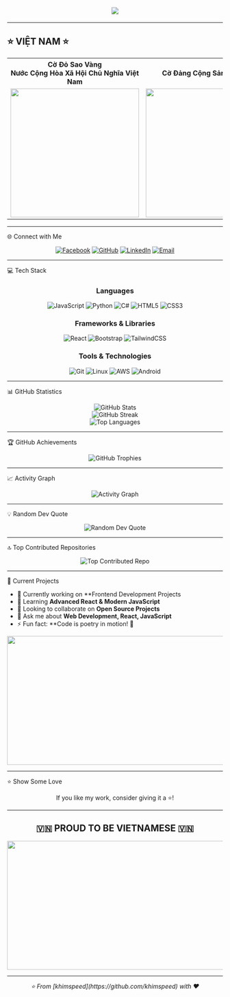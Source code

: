 <h1 align="center">
  <img src="https://readme-typing-svg.herokuapp.com/?font=Righteous&size=35&center=true&vCenter=true&width=500&height=70&duration=4000&lines=Hi+There!+👋;+I'm+Khiêm+Speed!;" />
</h1>

---
  <h2>⭐ VIỆT NAM ⭐</h2>
</div>

<table>
  <tr>
    <th>Cờ Đỏ Sao Vàng<br>Nước Cộng Hòa Xã Hội Chủ Nghĩa Việt Nam</th>
    <th>Cờ Đảng Cộng Sản Việt Nam</th>
    <th>Cờ Mặt Trận Dân Tộc Giải Phóng<br>Miền Nam Việt Nam</th>
  </tr>
  <tr>
    <td align="center"><img width="300" src="https://github.com/user-attachments/assets/aba45406-3069-47fe-bda6-2653dde1e423" /></td>
    <td align="center"><img width="300" src="https://github.com/user-attachments/assets/d5bb0dcc-c45f-4bed-9927-dd01543255d9" /></td>
    <td align="center"><img width="300" src="https://github.com/user-attachments/assets/f6e6e1da-5592-447d-9de7-bdbde8e38303" /></td>
  </tr>
</table>

---

🌐 Connect with Me

<div align="center">
  
[![Facebook](https://img.shields.io/badge/Facebook-%231877F2.svg?logo=Facebook&logoColor=white)](https://www.facebook.com/giakhiemuytins1tg)
[![GitHub](https://img.shields.io/badge/GitHub-%23121011.svg?logo=github&logoColor=white)](https://github.com/khimspeed)
[![LinkedIn](https://img.shields.io/badge/LinkedIn-%230077B5.svg?logo=linkedin&logoColor=white)](#)
[![Email](https://img.shields.io/badge/Email-D14836?logo=gmail&logoColor=white)](https:ww.gmail.com/phamgiakhiem1710206@gmail.com)

</div>

---

 💻 Tech Stack

<div align="center">

### Languages
![JavaScript](https://img.shields.io/badge/javascript-%23323330.svg?style=for-the-badge&logo=javascript&logoColor=%23F7DF1E)
![Python](https://img.shields.io/badge/python-3670A0?style=for-the-badge&logo=python&logoColor=ffdd54)
![C#](https://img.shields.io/badge/c%23-%23239120.svg?style=for-the-badge&logo=c-sharp&logoColor=white)
![HTML5](https://img.shields.io/badge/html5-%23E34F26.svg?style=for-the-badge&logo=html5&logoColor=white)
![CSS3](https://img.shields.io/badge/css3-%231572B6.svg?style=for-the-badge&logo=css3&logoColor=white)

### Frameworks & Libraries
![React](https://img.shields.io/badge/react-%2320232a.svg?style=for-the-badge&logo=react&logoColor=%2361DAFB)
![Bootstrap](https://img.shields.io/badge/bootstrap-%23563D7C.svg?style=for-the-badge&logo=bootstrap&logoColor=white)
![TailwindCSS](https://img.shields.io/badge/tailwindcss-%2338B2AC.svg?style=for-the-badge&logo=tailwind-css&logoColor=white)

### Tools & Technologies
![Git](https://img.shields.io/badge/git-%23F05033.svg?style=for-the-badge&logo=git&logoColor=white)
![Linux](https://img.shields.io/badge/Linux-FCC624?style=for-the-badge&logo=linux&logoColor=black)
![AWS](https://img.shields.io/badge/AWS-%23FF9900.svg?style=for-the-badge&logo=amazon-aws&logoColor=white)
![Android](https://img.shields.io/badge/Android-3DDC84?style=for-the-badge&logo=android&logoColor=white)

</div>

---

 📊 GitHub Statistics

<div align="center">
  <img src="https://github-readme-stats.vercel.app/api?username=khimspeed&theme=tokyonight&hide_border=true&include_all_commits=true&count_private=false" alt="GitHub Stats" />
</div>

<div align="center">
  <img src="https://github-readme-streak-stats.herokuapp.com/?user=khimspeed&theme=tokyonight&hide_border=true" alt="GitHub Streak" />
</div>

<div align="center">
  <img src="https://github-readme-stats.vercel.app/api/top-langs/?username=khimspeed&theme=tokyonight&hide_border=true&include_all_commits=true&count_private=false&layout=compact" alt="Top Languages" />
</div>

---

 🏆 GitHub Achievements

<div align="center">
  <img src="https://github-profile-trophy.vercel.app/?username=khimspeed&theme=tokyonight&no-frame=true&no-bg=false&margin-w=4&row=1" alt="GitHub Trophies" />
</div>

---

 📈 Activity Graph

<div align="center">
  <img src="https://github-readme-activity-graph.vercel.app/graph?username=khimspeed&theme=tokyo-night&hide_border=true" alt="Activity Graph" />
</div>

---

 💡 Random Dev Quote

<div align="center">
  <img src="https://quotes-github-readme.vercel.app/api?type=horizontal&theme=tokyonight" alt="Random Dev Quote" />
</div>

---

🔝 Top Contributed Repositories

<div align="center">
  <img src="https://github-contributor-stats.vercel.app/api?username=khimspeed&limit=5&theme=tokyonight&combine_all_yearly_contributions=true" alt="Top Contributed Repo" />
</div>

---

🌟 Current Projects

- 🔭 Currently working on **Frontend Development Projects
- 🌱 Learning **Advanced React & Modern JavaScript**
- 👯 Looking to collaborate on **Open Source Projects**
- 💬 Ask me about **Web Development, React, JavaScript**
- ⚡ Fun fact: **Code is poetry in motion! 🎨

<div align="center">
  <img src="https://i.pinimg.com/originals/b1/5b/d5/b15bd596014d9d9310e59b07b85da550.gif" width="600" height="300"/>
</div>

---

⭐ Show Some Love

<div align="center">
  
If you like my work, consider giving it a ⭐!

</div>

---

<div align="center">
  <h2>🇻🇳 PROUD TO BE VIETNAMESE 🇻🇳</h2>
  <img src="https://i.pinimg.com/originals/ca/26/2e/ca262e0354eea311c41134c3e4bc3bc2.gif" width="600" height="300"/>
</div>

---

<div align="center">
  <i>⭐ From [khimspeed](https://github.com/khimspeed) with ❤️</i>
</div>
